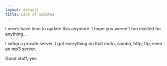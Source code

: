 ```yaml
---
layout: default
title: Lack of updates
---
```


I never have time to update this anymore. I hope you weren't too excited for
anything...

I setup a private server. I got everything on that mofo, samba, http, ftp,
even an mp3 server.

Good stuff, yes.

